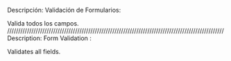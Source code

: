 Descripción: Validación de Formularios:

Valida todos los campos.
///////////////////////////////////////////////////////////////////////////////////////////////////
Description: Form Validation :
 
Validates all fields.